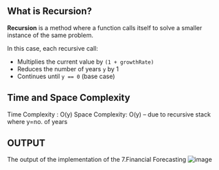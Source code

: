 

##  What is Recursion?

**Recursion** is a method where a function calls itself to solve a smaller instance of the same problem.

In this case, each recursive call:
- Multiplies the current value by `(1 + growthRate)`
- Reduces the number of years `y` by 1
- Continues until `y == 0` (base case)
## Time and Space Complexity 
Time Complexity	: O(y)
Space Complexity:	O(y) – due to recursive stack
where y=no. of years

## OUTPUT
The output of the implementation of the 7.Financial Forecasting
![image](https://github.com/user-attachments/assets/481778ff-0e50-4c82-aa81-4b2951d615ee)
